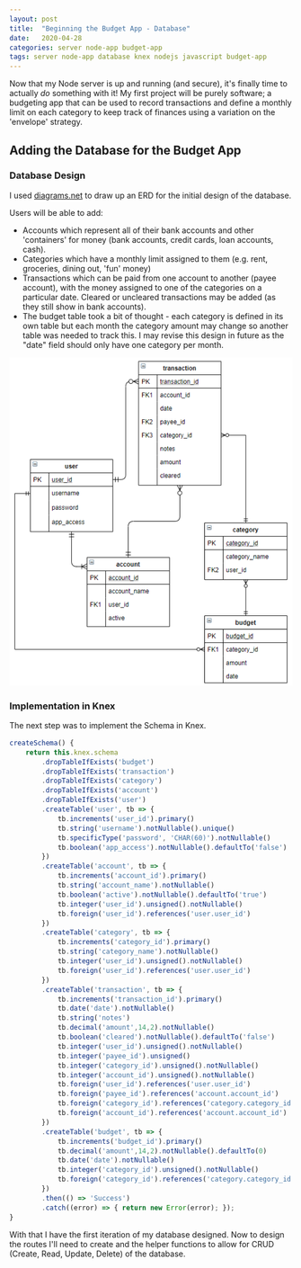 ```yaml
---
layout: post
title:  "Beginning the Budget App - Database"
date:   2020-04-28
categories: server node-app budget-app
tags: server node-app database knex nodejs javascript budget-app
---
```


Now that my Node server is up and running (and secure), it's finally time to actually _do_ something with it! My first project will be purely software; a budgeting app that can be used to record transactions and define a monthly limit on each category to keep track of finances using a variation on the 'envelope' strategy.

<!--more-->

## Adding the Database for the Budget App

### Database Design

I used [diagrams.net](https://app.diagrams.net/) to draw up an ERD for the initial design of the database.

Users will be able to add: 
* Accounts which represent all of their bank accounts and other 'containers' for money (bank accounts, credit cards, loan accounts, cash).
* Categories which have a monthly limit assigned to them (e.g. rent, groceries, dining out, 'fun' money)
* Transactions which can be paid from one account to another (payee account), with the money assigned to one of the categories on a particular date. Cleared or uncleared transactions may be added (as they still show in bank accounts).
* The budget table took a bit of thought - each category is defined in its own table but each month the category amount may change so another table was needed to track this. I may revise this design in future as the "date" field should only have one category per month.

![Budget App ERD](/images/budget/01_budget_erd.PNG)

### Implementation in Knex

The next step was to implement the Schema in Knex.

```js
createSchema() {
    return this.knex.schema
        .dropTableIfExists('budget')
        .dropTableIfExists('transaction')
        .dropTableIfExists('category')
        .dropTableIfExists('account')
        .dropTableIfExists('user')
        .createTable('user', tb => {
            tb.increments('user_id').primary()
            tb.string('username').notNullable().unique()
            tb.specificType('password', 'CHAR(60)').notNullable()
            tb.boolean('app_access').notNullable().defaultTo('false')
        })
        .createTable('account', tb => {
            tb.increments('account_id').primary()
            tb.string('account_name').notNullable()
            tb.boolean('active').notNullable().defaultTo('true')
            tb.integer('user_id').unsigned().notNullable()
            tb.foreign('user_id').references('user.user_id')
        })
        .createTable('category', tb => {
            tb.increments('category_id').primary()
            tb.string('category_name').notNullable()
            tb.integer('user_id').unsigned().notNullable()
            tb.foreign('user_id').references('user.user_id')
        })
        .createTable('transaction', tb => {
            tb.increments('transaction_id').primary()
            tb.date('date').notNullable()
            tb.string('notes')
            tb.decimal('amount',14,2).notNullable()
            tb.boolean('cleared').notNullable().defaultTo('false')
            tb.integer('user_id').unsigned().notNullable()
            tb.integer('payee_id').unsigned()
            tb.integer('category_id').unsigned().notNullable()
            tb.integer('account_id').unsigned().notNullable()
            tb.foreign('user_id').references('user.user_id')
            tb.foreign('payee_id').references('account.account_id')
            tb.foreign('category_id').references('category.category_id')
            tb.foreign('account_id').references('account.account_id')
        })
        .createTable('budget', tb => {
            tb.increments('budget_id').primary()
            tb.decimal('amount',14,2).notNullable().defaultTo(0)
            tb.date('date').notNullable()
            tb.integer('category_id').unsigned().notNullable()
            tb.foreign('category_id').references('category.category_id')
        })
        .then(() => 'Success')
        .catch((error) => { return new Error(error); });
}
```

With that I have the first iteration of my database designed. Now to design the routes I'll need to create and the helper functions to allow for CRUD (Create, Read, Update, Delete) of the database.